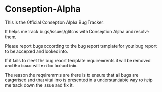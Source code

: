 # Conseption-Alpha
This is the Official Conseption Alpha Bug Tracker.

It helps me track bugs/issues/glitchs with Conseption Alpha and resolve them.

Please report bugs occording to the bug report template for your bug report to be accepted and looked into.

If it fails to meet the bug report template requiremrents it will be removed and the issue will not be looked into.

The reason the requiremrnts are there is to ensure that all bugs are catgorised and that vital info is presented in a understandable way to help me track down the issue and fix it.
